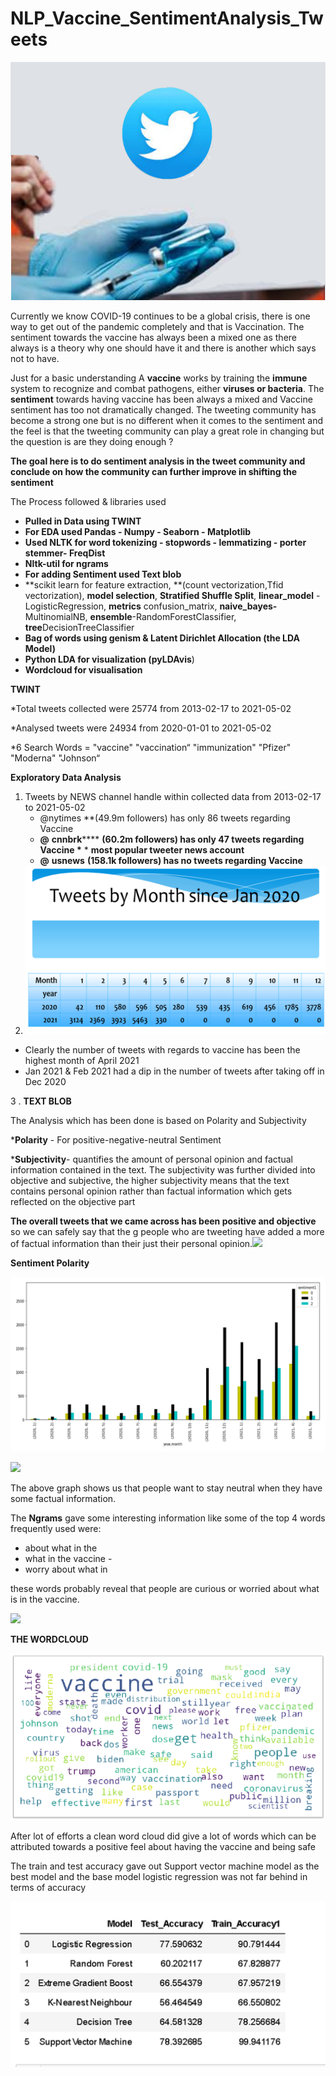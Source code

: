 #  NLP_Vaccine_SentimentAnalysis_Tweets

![](ReadmeImages/Vaccine_tweet.png)


Currently we know COVID-19 continues to be a global crisis, there is one way to get out of the pandemic completely and that is Vaccination. The sentiment towards the vaccine has always been a mixed one as there always is a theory why one should have it and there is another which says not to have.  

Just for a basic understanding A **vaccine** works by training the **immune** system to recognize and combat pathogens, either **viruses or bacteria**. The **sentiment** towards having vaccine has been always a mixed and Vaccine sentiment has too not dramatically changed. The tweeting community has become a strong one but is no different when it comes to the sentiment and the feel is that the tweeting community can play a great role in changing but the question is are they doing enough ?

**The goal here is to do sentiment analysis in the tweet community and conclude on how the community can further improve in shifting the sentiment**

The Process followed & libraries used

- **Pulled in Data using TWINT**
- **For EDA used Pandas - Numpy - Seaborn - Matplotlib** 
- **Used NLTK for word tokenizing - stopwords - lemmatizing - porter stemmer- FreqDist**
- **Nltk-util for ngrams**
- **For adding Sentiment used Text blob**
- **scikit learn for feature extraction, **(count vectorization,Tfid vectorization), **model selection**, **Stratified Shuffle Split**, **linear_model** - LogisticRegression, **metrics** confusion_matrix, **naive_bayes-** MultinomialNB, **ensemble**-RandomForestClassifier, **tree**DecisionTreeClassifier
- **Bag of words using genism & Latent Dirichlet Allocation (the LDA Model)**
- **Python LDA for visualization (pyLDAvis**)
- **Wordcloud for visualisation**



**TWINT**

*Total tweets collected were 25774 from 2013-02-17 to  2021-05-02

*Analysed tweets were 24934 from 2020-01-01 to 2021-05-02 

*6 Search Words = "vaccine" "vaccination“ "immunization" "Pfizer" "Moderna" "Johnson“

**Exploratory Data Analysis**

1. Tweets by NEWS channel handle within collected data from 2013-02-17 to  2021-05-02
   - @nytimes **(49.9m followers) has only 86 tweets regarding Vaccine
   - **@** **cnnbrk****** **(60.2m followers) has only 47 tweets regarding** **Vaccine \*** * **most popular tweeter news account**
   - **@** **usnews**  **(158.1k followers) has no tweets regarding Vaccine**
2. ![](ReadmeImages/Tweets_by_month.png)

- Clearly the number of tweets with regards to vaccine has been the highest month of April 2021
- Jan 2021 & Feb 2021 had a dip in the number of tweets after taking off in Dec 2020



3 . **TEXT BLOB**

The Analysis which has been done is based on Polarity and Subjectivity

***Polarity** - For positive-negative-neutral Sentiment

***Subjectivity**- quantifies the amount of personal opinion and factual information contained in the text. The subjectivity was further divided into objective and subjective, the higher subjectivity means that the text contains personal opinion rather than factual information which gets reflected on the objective part

**The overall tweets that we came across has been positive and objective** so we can safely say that the g people who are tweeting have added a more of factual information than their just their personal opinion.![](C:\Users\DELL\FLATIRON_LEARN\Project_MS_Studio\README_imges\SentimentOverall-1620305672675.png)

**Sentiment Polarity** 

![](ReadmeImages/SentimentPolarity.png)

![](ReadmeImages/PolaritytoSubjectivity-1620750281205.png)

The above graph shows us that people want to stay neutral when they have some factual information.

The **Ngrams** gave some interesting information like some of the top 4 words frequently used were:

- about what in the 
- what in the vaccine - 
- worry about what in

these words probably reveal that people are curious or worried about what is in the vaccine.

![](ReadmeImages/Ngram_1234-1620750730114.png)

**THE WORDCLOUD**

![](ReadmeImages/wordcloud.png)

After lot of efforts a clean word cloud did give a lot of words which can be attributed towards a positive feel about having the vaccine and being safe





The train and test accuracy gave out Support vector machine model as the best model and the base model logistic regression was not far behind in terms of accuracy

![](ReadmeImages/Model_Train_Test_Accuracy.png)

 

